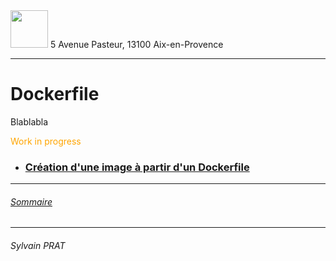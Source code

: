<img style="height: 60px;" src="http://www.lpl-aix.fr/wp-content/uploads/2018/04/LPL_240_180.jpg" />
5 Avenue Pasteur, 13100 Aix-en-Provence

***

# Dockerfile

Blablabla
<div style='color: orange'>Work in progress</div>



- ### <a href="https://github.com/sylvain-prat/DocDocker/blob/master/Dockerfile/Creation_Image.md">Création d'une image à partir d'un Dockerfile</a>


---
###### <a href="https://github.com/sylvain-prat/DocDocker/blob/master/README.md">Sommaire</a>

---
###### Sylvain PRAT
